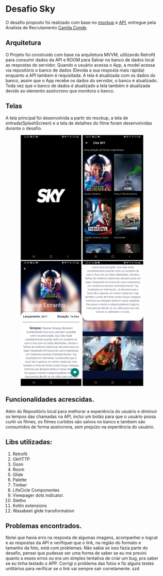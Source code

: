 # Desafio Sky

O desafio proposto foi realizado com base no [mockup](https://drive.google.com/open?id=0B2nvjhk7Sk5hbGtnNHFYNkIxLWNrWFpnWnk2M0d1VmVIX1pr) e [API](https://sky-exercise.herokuapp.com/api/Movies), entregue pela Analista de Recrutamento [Camila Conde](camila.conde@techmahindra.com).

## Arquitetura

O Projeto foi construido com base na arquitetura MVVM, utilizando Retrofit para consumir dados da API e ROOM para Salvar no banco de dados local as respostas do servidor.
Quando o usuário acessa o App, a model acessa via repositório o banco de dados (Devida a sua resposta mais rápida) enquanto a API tambem é requisitada. A tela é atualizada com os dados do banco, assim que o App recebe os dados do servidor, o banco é atualizado. Toda vez que o banco de dados é atualizado a tela também é atualizada devido ao elemento assíncrono que monitora o banco.

## Telas

A tela principal foi desenvolvida a partir do mockup, a tela de entrada(SplashScreen) e a tela de detalhes do filme foram desenvolvidas durante o desafio.

<p align="center"> 
  <img src="https://github.com/danieloliveira138/CineSky/blob/master/device-2019-09-22-225040.png" width="200">
  <img src="https://github.com/danieloliveira138/CineSky/blob/master/device-2019-09-22-224720.png" width="200">
  <img src="https://github.com/danieloliveira138/CineSky/blob/master/device-2019-09-22-224859.png" width="200">
  <img src="https://github.com/danieloliveira138/CineSky/blob/master/device-2019-09-22-234151.png" width="200">
</p>

## Funcionalidades acrescidas.

Além do Repositório local para melhorar a experiência do usuário e diminuir os tempos das chamadas na API, inclui um botão para que o usuário possa curtir os filmes, os filmes curtidos são salvos no banco e tambem são consumidos de forma assíncrona, sem prejuízo na experiência do usuário.

## Libs utilizadas:
1. Retrofit
2. OkHTTP
3. Gson
4. Room
5. Glide
6. Palette
7. Timber
8. LifeCicle Componentes
9. Viewpager dots indicator.
10. Stetho
11. Kotlin extensions
12. Wasabeet glide transformation

## Problemas encontrados.
Notei que havia erro na resposta de algumas imagens, acompanhei o logcat e as respostas da API e verifiquei que o link, na região do formato e tamanho da foto, está com problemas. Não sabia se isso fazia parte do desafio, pensei que pudesse ser uma forma de saber se eu me previni quanto a esses erros ou era um simples tentativa de criar um bug, pra saber se eu tinha testado o APP.
Corrigi o problema das fotos e fiz alguns testes untitários para verificar se o link vai sempre sair corretamente.
szd
